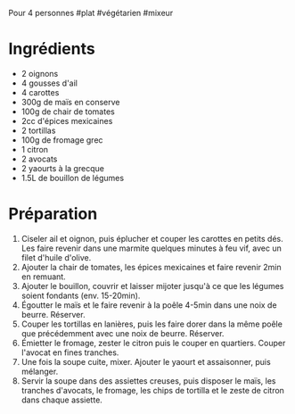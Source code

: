 Pour 4 personnes
#plat #végétarien #mixeur
# Ingrédients

- 2 oignons
- 4 gousses d'ail
- 4 carottes
- 300g de maïs en conserve
- 100g de chair de tomates 
- 2cc d'épices mexicaines
- 2 tortillas
- 100g de fromage grec
- 1 citron
- 2 avocats
- 2 yaourts à la grecque
- 1.5L de bouillon de légumes

# Préparation

1. Ciseler ail et oignon, puis éplucher et couper les carottes en petits dés. Les faire revenir dans une marmite quelques minutes à feu vif, avec un filet d'huile d'olive. 
2. Ajouter la chair de tomates, les épices mexicaines et faire revenir 2min en remuant. 
3. Ajouter le bouillon, couvrir et laisser mijoter jusqu'à ce que les légumes soient fondants (env. 15-20min). 
4. Égoutter le maïs et le faire revenir à la poêle 4-5min dans une noix de beurre. Réserver.
5. Couper les tortillas en lanières, puis les faire dorer dans la même poêle que précédemment avec une noix de beurre. Réserver.
6. Émietter le fromage, zester le citron puis le couper en quartiers. Couper l'avocat en fines tranches. 
7. Une fois la soupe cuite, mixer. Ajouter le yaourt et assaisonner, puis mélanger. 
8. Servir la soupe dans des assiettes creuses, puis disposer le maïs, les tranches d'avocats, le fromage, les chips de tortilla et le zeste de citron dans chaque assiette. 